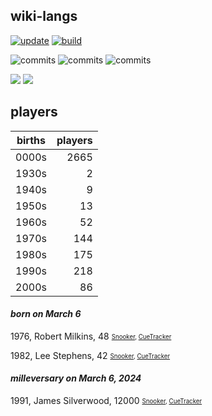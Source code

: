 ## wiki-langs
[![update](https://github.com/dreamerminsk/wiki-langs/actions/workflows/update-tables.yml/badge.svg)](https://github.com/dreamerminsk/wiki-langs/actions/workflows/update-tables.yml)
[![build](https://github.com/dreamerminsk/wiki-langs/actions/workflows/build.yml/badge.svg)](https://github.com/dreamerminsk/wiki-langs/actions/workflows/build.yml)

![commits](https://img.shields.io/github/commit-activity/y/dreamerminsk/wiki-langs)
![commits](https://img.shields.io/github/commit-activity/m/dreamerminsk/wiki-langs)
![commits](https://img.shields.io/github/commit-activity/w/dreamerminsk/wiki-langs)

![](https://img.shields.io/github/languages/code-size/dreamerminsk/wiki-langs)
![](https://img.shields.io/github/repo-size/dreamerminsk/wiki-langs)

## players
| births | players |
| :----: | ------: |
| 0000s | 2665 |
| 1930s | 2 |
| 1940s | 9 |
| 1950s | 13 |
| 1960s | 52 |
| 1970s | 144 |
| 1980s | 175 |
| 1990s | 218 |
| 2000s | 86 |

#### ***born on March  6***
1976, Robert Milkins, 48 <sub><sup>[Snooker](http://www.snooker.org/res/index.asp?player=92), [CueTracker](http://cuetracker.net/Players/robert-milkins/)</sup></sub>

1982, Lee Stephens, 42 <sub><sup>[Snooker](http://www.snooker.org/res/index.asp?player=557), [CueTracker](http://cuetracker.net/Players/lee-stephens/)</sup></sub>


#### ***milleversary on March  6, 2024***
1991, James Silverwood, 12000 <sub><sup>[Snooker](http://www.snooker.org/res/index.asp?player=147), [CueTracker](http://cuetracker.net/Players/james-silverwood/)</sup></sub>



